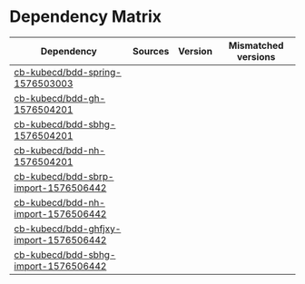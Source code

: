 # Dependency Matrix

Dependency | Sources | Version | Mismatched versions
---------- | ------- | ------- | -------------------
[cb-kubecd/bdd-spring-1576503003](https://github.com/cb-kubecd/bdd-spring-1576503003.git) |  | []() | 
[cb-kubecd/bdd-gh-1576504201](https://github.com/cb-kubecd/bdd-gh-1576504201.git) |  | []() | 
[cb-kubecd/bdd-sbhg-1576504201](https://github.com/cb-kubecd/bdd-sbhg-1576504201.git) |  | []() | 
[cb-kubecd/bdd-nh-1576504201](https://github.com/cb-kubecd/bdd-nh-1576504201.git) |  | []() | 
[cb-kubecd/bdd-sbrp-import-1576506442](https://github.com/cb-kubecd/bdd-sbrp-import-1576506442.git) |  | []() | 
[cb-kubecd/bdd-nh-import-1576506442](https://github.com/cb-kubecd/bdd-nh-import-1576506442.git) |  | []() | 
[cb-kubecd/bdd-ghfjxy-import-1576506442](https://github.com/cb-kubecd/bdd-ghfjxy-import-1576506442.git) |  | []() | 
[cb-kubecd/bdd-sbhg-import-1576506442](https://github.com/cb-kubecd/bdd-sbhg-import-1576506442.git) |  | []() | 
